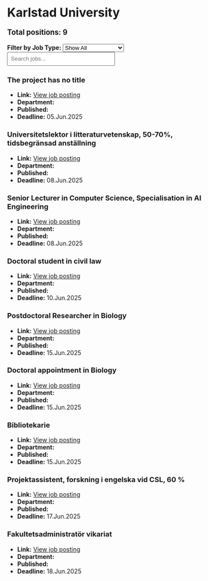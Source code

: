 # Karlstad University
<p style="font-size: 1.2em; font-weight: bold;">Total positions: 9</p>


<div id="filters" style="margin: 1em 0;">
  <label for="filterType"><strong>Filter by Job Type:</strong></label>
  <select id="filterType" style="margin-right: 1em;">
    <option value="">Show All</option>
    <option value="PhD">PhD</option>
    <option value="Postdoc/Researcher">Postdoc/Researcher</option>
    <option value="Lecturer/Professor">Lecturer/Professor</option>
    <option value="Research Engineer">Research Engineer</option>    
    <option value="Other">Other</option>
  </select>
  <input type="text" id="jobFilter" placeholder="Search jobs..." style="padding: 0.5em; width: 50%;">
</div>

<div id="jobList">
<div class="job" data-type="None" style="margin-bottom: 1.5em;">

</div>

<div class="job" data-type="Other" style="margin-bottom: 1.5em;">
<h3>The project has no title</h3>

- **Link:** [View job posting](https://kau.varbi.com/en/what:job/jobID:800023/iframeEmbedded:0/where:4)
- **Department:** 
- **Published:** 
- **Deadline:** 05.Jun.2025

</div>

<div class="job" data-type="Other" style="margin-bottom: 1.5em;">
<h3>Universitetslektor i litteraturvetenskap, 50-70%, tidsbegränsad anställning</h3>

- **Link:** [View job posting](https://kau.varbi.com/en/what:job/jobID:827841/iframeEmbedded:0/where:4)
- **Department:** 
- **Published:** 
- **Deadline:** 08.Jun.2025

</div>

<div class="job" data-type="Lecturer/Professor" style="margin-bottom: 1.5em;">
<h3>Senior Lecturer in Computer Science, Specialisation in AI Engineering</h3>

- **Link:** [View job posting](https://kau.varbi.com/en/what:job/jobID:718619/iframeEmbedded:0/where:4)
- **Department:** 
- **Published:** 
- **Deadline:** 08.Jun.2025

</div>

<div class="job" data-type="PhD" style="margin-bottom: 1.5em;">
<h3>Doctoral student in civil law</h3>

- **Link:** [View job posting](https://kau.varbi.com/en/what:job/jobID:811193/iframeEmbedded:0/where:4)
- **Department:** 
- **Published:** 
- **Deadline:** 10.Jun.2025

</div>

<div class="job" data-type="Postdoc/Researcher" style="margin-bottom: 1.5em;">
<h3>Postdoctoral Researcher in Biology</h3>

- **Link:** [View job posting](https://kau.varbi.com/en/what:job/jobID:828768/iframeEmbedded:0/where:4)
- **Department:** 
- **Published:** 
- **Deadline:** 15.Jun.2025

</div>

<div class="job" data-type="PhD" style="margin-bottom: 1.5em;">
<h3>Doctoral appointment in Biology</h3>

- **Link:** [View job posting](https://kau.varbi.com/en/what:job/jobID:828774/iframeEmbedded:0/where:4)
- **Department:** 
- **Published:** 
- **Deadline:** 15.Jun.2025

</div>

<div class="job" data-type="Other" style="margin-bottom: 1.5em;">
<h3>Bibliotekarie</h3>

- **Link:** [View job posting](https://kau.varbi.com/en/what:job/jobID:830827/iframeEmbedded:0/where:4)
- **Department:** 
- **Published:** 
- **Deadline:** 15.Jun.2025

</div>

<div class="job" data-type="Other" style="margin-bottom: 1.5em;">
<h3>Projektassistent, forskning i engelska vid CSL, 60 %</h3>

- **Link:** [View job posting](https://kau.varbi.com/en/what:job/jobID:832392/iframeEmbedded:0/where:4)
- **Department:** 
- **Published:** 
- **Deadline:** 17.Jun.2025

</div>

<div class="job" data-type="Other" style="margin-bottom: 1.5em;">
<h3>Fakultetsadministratör vikariat</h3>

- **Link:** [View job posting](https://kau.varbi.com/en/what:job/jobID:831480/iframeEmbedded:0/where:4)
- **Department:** 
- **Published:** 
- **Deadline:** 18.Jun.2025
</div></div>

<script>
document.addEventListener("DOMContentLoaded", function () {
  const typeSelect = document.getElementById('filterType');
  const textInput = document.getElementById('jobFilter');
  const jobBlocks = document.querySelectorAll('.job');

  function updateDisplay() {
    const selected = typeSelect.value.toLowerCase();
    const query = textInput.value.toLowerCase();

    jobBlocks.forEach(job => {
      const jobType = (job.dataset.type || "").toLowerCase();
      const matchesType = !selected || jobType === selected;
      const matchesQuery = job.textContent.toLowerCase().includes(query);
      job.style.display = (matchesType && matchesQuery) ? '' : 'none';
    });
  }

  typeSelect.addEventListener('change', updateDisplay);
  textInput.addEventListener('input', updateDisplay);
});
</script>
